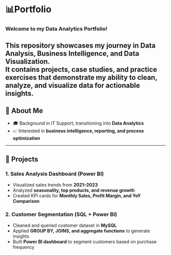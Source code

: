 # 📊Portfolio

### Welcome to my **Data Analytics Portfolio**!  
This repository showcases my journey in **Data Analysis, Business Intelligence, and Data Visualization**.  
It contains projects, case studies, and practice exercises that demonstrate my ability to clean, analyze, and visualize data for actionable insights.  
-----

## 🔎 About Me
- 🎓 Background in IT Support, transitioning into **Data Analytics**  
- 📈 Interested in **business intelligence, reporting, and process optimization**

---

## 📂 Projects

### 1. **Sales Analysis Dashboard (Power BI)**
- Visualized sales trends from **2021–2023**  
- Analyzed **seasonality, top products, and revenue growth**  
- Created KPI cards for **Monthly Sales, Profit Margin, and YoY Comparison**

### 2. **Customer Segmentation (SQL + Power BI)**
- Cleaned and queried customer dataset in **MySQL**  
- Applied **GROUP BY, JOINS, and aggregate functions** to generate insights  
- Built **Power BI dashboard** to segment customers based on purchase frequency
